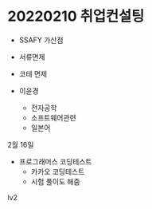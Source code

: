 # 20220210 취업컨설팅



* SSAFY 가산점
* 서류면제
* 코테 면제



* 이윤경
  * 전자공학
  * 소프트웨어관련
  * 일본어



2월 16일



* 프로그래머스 코딩테스트
  * 카카오 코딩테스트
  * 시험 풀이도 해줌

lv2

